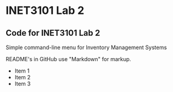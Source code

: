 # INET3101 Lab 2

## Code for INET3101 Lab 2

Simple command-line menu for Inventory Management Systems

README's in GitHub use "Markdown" for markup.

  - Item 1
  - Item 2
  - Item 3

